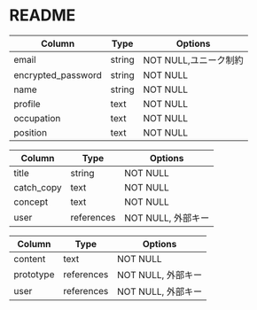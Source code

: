 # README

<!-- usersテーブル -->
|  Column            | Type       | Options            |
| -------            | -------    | -----------        |
| email              | string     | NOT NULL,ユニーク制約|
| encrypted_password | string     | NOT NULL           |
| name               | string     | NOT NULL           |
| profile            | text       | NOT NULL           |
| occupation         | text       | NOT NULL           |
| position           | text       | NOT NULL           |
  
<!-- prototypesテーブル -->  
| Column             | Type       | Options            |
| -----------------  | -------    | ---------------    |
| title              | string     | NOT NULL           |
| catch_copy         | text       | NOT NULL           |
| concept            | text       | NOT NULL           |
| user               | references | NOT NULL, 外部キー  |

<!-- commentsテーブル -->
| Column             | Type       | Options            |
| -----------------  | ---------  | ------------       |
| content            | text       | NOT NULL           |
| prototype          | references | NOT NULL, 外部キー  |
| user               | references | NOT NULL, 外部キー  |